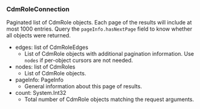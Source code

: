 ### CdmRoleConnection
Paginated list of CdmRole objects. Each page of the results will include at most 1000 entries. Query the `pageInfo.hasNextPage` field to know whether all objects were returned.

- edges: list of CdmRoleEdges
  - List of CdmRole objects with additional pagination information. Use `nodes` if per-object cursors are not needed.
- nodes: list of CdmRoles
  - List of CdmRole objects.
- pageInfo: PageInfo
  - General information about this page of results.
- count: System.Int32
  - Total number of CdmRole objects matching the request arguments.
